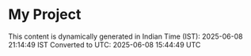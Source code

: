 # My Project

This content is dynamically generated in Indian Time (IST): 2025-06-08 21:14:49 IST
Converted to UTC: 2025-06-08 15:44:49 UTC
